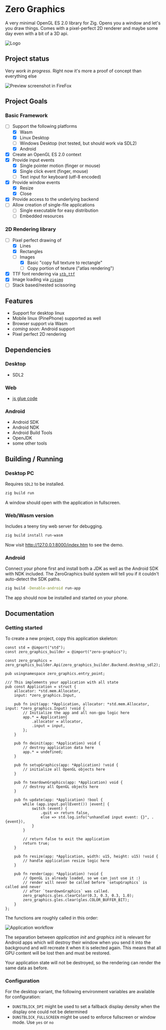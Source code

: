# Zero Graphics

A very minimal OpenGL ES 2.0 library for Zig. Opens you a window and let's you draw things.
Comes with a pixel-perfect 2D renderer and maybe some day even with a bit of a 3D api.

![Logo](design/logo.png)

## Project status
Very *work in progress*. Right now it's more a proof of concept than everything else

![Preview screenshot in FireFox](https://mq32.de/public/7207fdc86224d69a7af0e8289c6b7a687c757cf8.png)

## Project Goals

### Basic Framework
- [ ] Support the following platforms
  - [x] Wasm
  - [x] Linux Desktop
  - [ ] Windows Desktop (not tested, but should work via SDL2)
  - [x] Android
- [x] Create an OpenGL ES 2.0 context
- [x] Provide input events
  - [x] Single pointer motion (finger or mouse)
  - [x] Single click event (finger, mouse)
  - [ ] Text input for keyboard (utf-8 encoded)
- [x] Provide window events
  - [x] Resize
  - [x] Close
- [x] Provide access to the underlying backend
- [ ] Allow creation of single-file applications
  - [ ] Single executable for easy distribution
  - [ ] Embedded resources

### 2D Rendering library
- [ ] Pixel perfect drawing of
  - [x] Lines
  - [x] Rectangles
  - [ ] Images
    - [x] Basic "copy full texture to rectangle"
    - [ ] Copy portion of texture ("atlas rendering")
- [x] TTF font rendering via [`stb_ttf`](https://github.com/nothings/stb)
- [x] Image loading via [`zigimg`](https://github.com/zigimg/zigimg)
- [ ] Stack based/nested scissoring

## Features

- Support for desktop linux
- Mobile linux (PinePhone) supported as well
- Browser support via Wasm
- *coming soon:* Android support
- Pixel perfect 2D rendering

## Dependencies

### Desktop
- SDL2

### Web
- [js glue code](www/binding.js)

### Android
- Android SDK
- Android NDK
- Android Build Tools
- OpenJDK
- some other tools

## Building / Running

### Desktop PC

Requires `SDL2` to be installed.

```sh
zig build run
```

A window should open with the application in fullscreen.

### Web/Wasm version

Includes a teeny tiny web server for debugging.

```sh
zig build install run-wasm
```

Now visit http://127.0.0.1:8000/index.htm to see the demo.

### Android

Connect your phone first and install both a JDK as well as the Android SDK with NDK included. The ZeroGraphics build system will tell you if
it couldn't auto-detect the SDK paths.

```sh
zig build -Denable-android run-app
```

The app should now be installed and started on your phone.

## Documentation

### Getting started

To create a new project, copy this application skeleton:
```zig
const std = @import("std");
const zero_graphics_builder = @import("zero-graphics");

const zero_graphics = zero_graphics_builder.Api(zero_graphics_builder.Backend.desktop_sdl2);

pub usingnamespace zero_graphics.entry_point;

/// This implements your application with all state
pub const Application = struct {
    allocator: *std.mem.Allocator,
    input: *zero_graphics.Input,

    pub fn init(app: *Application, allocator: *std.mem.Allocator, input: *zero_graphics.Input) !void {
        // Initialize the app and all non-gpu logic here
        app.* = Application{
            .allocator = allocator,
            .input = input,
        };
    }

    pub fn deinit(app: *Application) void {
        // destroy application data here
        app.* = undefined;
    }

    pub fn setupGraphics(app: *Application) !void {
        // initialize all OpenGL objects here
    }

    pub fn teardownGraphics(app: *Application) void {
        // destroy all OpenGL objects here
    }

    pub fn update(app: *Application) !bool {
        while (app.input.pollEvent()) |event| {
            switch (event) {
                .quit => return false,
                else => std.log.info("unhandled input event: {}", .{event}),
            }
        }

        // return false to exit the application
        return true;
    }

    pub fn resize(app: *Application, width: u15, height: u15) !void {
        // handle application resize logic here
    }

    pub fn render(app: *Application) !void {
        // OpenGL is already loaded, so we can just use it :)
        // render will never be called before `setupGraphics` is called and never
        // after `teardownGraphics` was called.
        zero_graphics.gles.clearColor(0.3, 0.3, 0.3, 1.0);
        zero_graphics.gles.clear(gles.COLOR_BUFFER_BIT);
    }
};
```

The functions are roughly called in this order:

![Application workflow](documentation/app_flow.svg)

The separation between *application init* and *graphics init* is relevant for Android apps which will destroy their window when you send it into the background and will recreate it when it is selected again. This means that all GPU content will be lost then and must be restored.

Your application state will not be destroyed, so the rendering can render the same data as before.

### Configuration

For the desktop variant, the following environment variables are available for configuration:
- `DUNSTBLICK_DPI` might be used to set a fallback display density when the display one could not be determined
- `DUNSTBLICK_FULLSCREEN` might be used to enforce fullscreen or window mode. Use `yes` or `no`